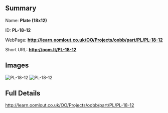 

## Summary
 
Name: __Plate (18x12)__

ID: __PL-18-12__

WebPage: __http://learn.oomlout.co.uk/OO/Projects/oobb/part/PL/PL-18-12__

Short URL: __http://oom.lt/PL-18-12__


## Images
![PL-18-12](http://oomlout.com/oobb-gen/parts/PL/PL-18-12/PL-18-12_01_420.jpg)
![PL-18-12](http://oomlout.com/oobb-gen/parts/PL/PL-18-12/PL-18-12_420.png)




## Full Details

 http://learn.oomlout.co.uk/OO/Projects/oobb/part/PL/PL-18-12

